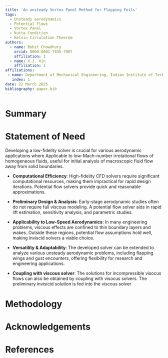 ```yaml
---
title: 'An unsteady Vortex Panel Method for Flapping Foils'
tags:
  - Unsteady aerodynamics
  - Potential Flows
  - Vortex Panel
  - Kutta Condition
  - Kelvin Circulation Theorem
authors:
  - name: Rohit Chowdhury
    orcid: 0000-0001-7935-7907
    affiliation: 1
  - name: X.J. Xin
    affiliation: 1
affiliations:
 - name: Department of Mechanical Engineering, Indian Institute of Technology, Jodhpur, Rajasthan, India
   index: 1
date: 22 March 2025
bibliography: paper.bib
---
```


# Summary
# Statement of Need
Developing a low-fidelity solver is crucial for various aerodynamic applications where Applicable to low-Mach-number irrotational flows of homogeneous fluids, useful for initial analysis of macroscopic fluid flow away from solid boundaries. 

- **Computational Efficiency**: High-fidelity CFD solvers require significant computational resources, making them impractical for rapid design iterations. Potential flow solvers provide quick and reasonable approximations.

- **Preliminary Design & Analysis**: Early-stage aerodynamic studies often do not require full viscous modeling. A potential flow solver aids in rapid lift estimation, sensitivity analysis, and parametric studies.

- **Applicability to Low-Speed Aerodynamics**: In many engineering problems, viscous effects are confined to thin boundary layers and wakes. Outside these regions, potential flow assumptions hold well, making inviscid solvers a viable choice.

- **Versatility & Adaptability**: The developed solver can be extended to analyze various unsteady aerodynamic problems, including flapping wings and gust encounters, offering flexibility for research and engineering applications.

- **Coupling with viscous solver**: The solutions for incompressible visocus flows can also be obtained by coupling with visocus solvers. The preliminary invisicid solution is fed into the viscous solver 

# Methodology

# Acknowledgements

# References